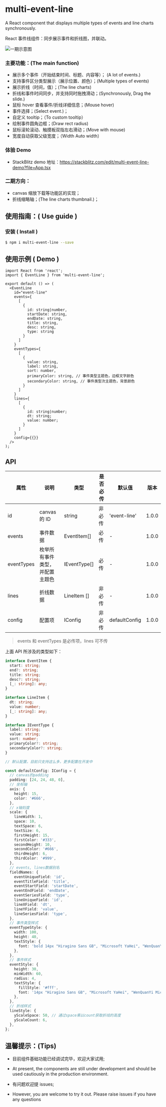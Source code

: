# multi-event-line

A React component that displays multiple types of events and line charts synchronously.

React 事件线组件：同步展示事件和折线图，并联动。

![一期示意图](https://p1-juejin.byteimg.com/tos-cn-i-k3u1fbpfcp/950bf3b04cfc47db807bd63c2d9b686c~tplv-k3u1fbpfcp-watermark.image?)

### 主要功能：(The main function)

- 展示多个事件（开始结束时间、标题、内容等）； (A lot of events.)
- 支持事件区分类型展示（展示位置、颜色）；(Multiple types of events)
- 展示折线（时间，值）；(The line charts)
- 折线和事件时间同步，并支持同时拖拽滑动；(Synchronously, Drag the slide.)
- 鼠标 hover 查看事件/折线详细信息；(Mouse hover)
- 事件选择；(Select event.)；
- 自定义 tooltip；（To custom tooltip）
- 绘制事件圆角边框；(Draw rect radius)
- 鼠标滚轮滚动、触摸板双指左右滑动；(Move with mouse)
- 宽度自动获取父级宽度；（Width Auto width）

### 体验 Demo

- StackBlitz demo 地址：https://stackblitz.com/edit/multi-event-line-demo?file=App.tsx

### 二期方向：

- canvas 缩放下载等功能区的实现；
- 折线缩略轴；(The line charts thumbnail.)；

## 使用指南：( Use guide )

### 安装 ( Install )

```bash
$ npm i multi-event-line --save
```

## 使用示例 ( Demo )

```tsx
import React from 'react';
import { EventLine } from 'multi-event-line';

export default () => (
  <EventLine
    id="event-line"
    events={
      [
        {
          id: string|number,
          startDate: string,
          endDate: string,
          title: string,
          desc: string,
          type: string
        }
      ]
    }
    eventTypes={
      [
        {
          value: string,
          label: string,
          sort: number,
          primaryColor: string, // 事件类型主题色，边框文字颜色
          secondaryColor: string, // 事件类型次主题色，背景颜色
        }
      ]
    }
    lines={
      [
        {
          id: string|number;
          dt: string;
          value: number;
        }
      ]
    }
    config={{}}
  />
);

```

## API

| 属性       | 说明                           | 类型         | 是否必传 | 默认值        | 版本  |
| ---------- | ------------------------------ | ------------ | -------- | ------------- | ----- |
| id         | canvas 的 ID                   | string       | 非必传   | 'event-line'  | 1.0.0 |
| events     | 事件数据                       | EventItem[]  | 必传     | -             | 1.0.0 |
| eventTypes | 枚举所有事件类型，并配置主题色 | IEventType[] | 必传     | -             | 1.0.0 |
| lines      | 折线数据                       | LineItem []  | 非必传   | -             | 1.0.0 |
| config     | 配置项                         | IConfig      | 非必传   | defaultConfig | 1.0.0 |

> events 和 eventTypes 是必传项，lines 可不传

上面 API 所涉及的类型如下：

```ts
interface EventItem {
  start: string;
  end?: string;
  title: string;
  desc?: string;
  [_: string]: any;
}

interface LineItem {
  dt: string;
  value: number;
  [_: string]: any;
}

interface IEventType {
  label: string;
  value: string;
  sort: number;
  primaryColor?: string;
  secondaryColor?: string;
}

// 默认配置，目前只支持这么多，更多配置在开发中

const defaultConfig: IConfig = {
  // canvas的padding
  padding: [24, 24, 48, 0],
  // 坐标轴
  axis: {
    height: 15,
    color: '#666',
  },
  // x轴刻度
  scale: {
    lineWidth: 1,
    space: 10,
    textSpace: 6,
    textSize: 6,
    firstHeight: 15,
    firstColor: '#333',
    secondHeight: 10,
    secondColor: '#666',
    thirdHeight: 6,
    thirdColor: '#999',
  },
  // events, lines数据别名
  fieldNames: {
    eventUniqueField: 'id',
    eventTitleField: 'title',
    eventStartField: 'startDate',
    eventEndField: 'endDate',
    eventSeriesField: 'type',
    lineUniqueField: 'id',
    lineXField: 'dt',
    lineYField: 'value',
    lineSeriesField: 'type',
  },
  // 事件类型样式
  eventTypeStyle: {
    width: 100,
    height: 40,
    textStyle: {
      font: 'bold 14px "Hiragino Sans GB", "Microsoft YaHei", "WenQuanYi Micro Hei", sans-serif',
    },
  },
  // 事件样式
  eventStyle: {
    height: 30,
    minWidth: 60,
    radius: 4,
    textStyle: {
      fillStyle: '#fff',
      font: '14px "Hiragino Sans GB", "Microsoft YaHei", "WenQuanYi Micro Hei", sans-serif',
    },
  },
  // 折线样式
  lineStyle: {
    yScaleSpace: 50, // 通过space乘以count获取折线的高度
    yScaleCount: 6,
  },
};
```

## 温馨提示：(Tips)

- 目前组件基础功能已经调试完毕，欢迎大家试用;
- At present, the components are still under development and should be used cautiously in the production environment.

- 有问题欢迎提 issues;
- However, you are welcome to try it out. Please raise issues if you have any questions
